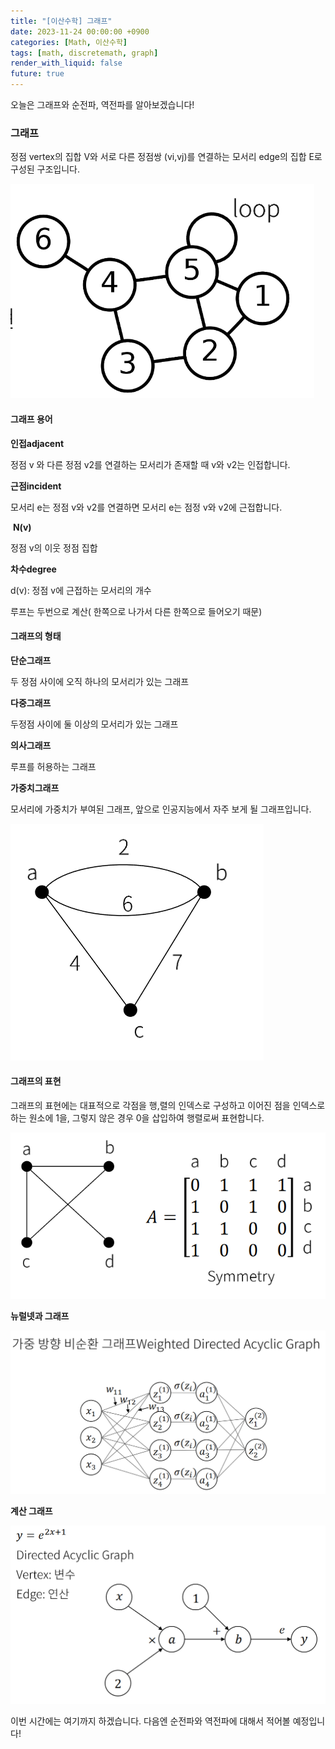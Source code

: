 ```yaml
---
title: "[이산수학] 그래프"
date: 2023-11-24 00:00:00 +0900
categories: [Math, 이산수학]
tags: [math, discretemath, graph]
render_with_liquid: false
future: true
---
```


오늘은 그래프와 순전파, 역전파를 알아보겠습니다!

### **그래프**

정점 vertex의 집합 V와 서로 다른 정점쌍 (vi,vj)를 연결하는 모서리 edge의 집합 E로 구성된 구조입니다.

![Desktop View](/assets/img/Math/Discrete-Math/Graph/1.png)

#### **그래프 용어**

**인접adjacent**

정점 v 와 다른 정점 v2를 연결하는 모서리가 존재할 때 v와 v2는 인접합니다.

**근점incident**

모서리 e는 정점 v와 v2를 연결하면 모서리 e는 점정 v와 v2에 근접합니다.

 **N(v)**

정점 v의 이웃 정점 집합

**차수degree**

d(v): 정점 v에 근접하는 모서리의 개수

루프는 두번으로 계산( 한쪽으로 나가서 다른 한쪽으로 들어오기 때문)

#### **그래프의 형태**

**단순그래프**

두 정점 사이에 오직 하나의 모서리가 있는 그래프

**다중그래프**

두정점 사이에 둘 이상의 모서리가 있는 그래프

**의사그래프**

루프를 허용하는 그래프

**가중치그래프**

모서리에 가중치가 부여된 그래프, 앞으로 인공지능에서 자주 보게 될 그래프입니다.

![Desktop View](/assets/img/Math/Discrete-Math/Graph/2.png)

#### **그래프의 표현**

그래프의 표현에는 대표적으로 각점을 행,렬의 인덱스로 구성하고 이어진 점을 인덱스로 하는 원소에 1을, 그렇지 않은 경우 0을 삽입하여 행렬로써 표현합니다.

![Desktop View](/assets/img/Math/Discrete-Math/Graph/3.png)

**뉴럴넷과 그래프**

![Desktop View](/assets/img/Math/Discrete-Math/Graph/4.png)

**계산 그래프**

![Desktop View](/assets/img/Math/Discrete-Math/Graph/5.png)

이번 시간에는 여기까지 하겠습니다. 다음엔 순전파와 역전파에 대해서 적어볼 예정입니다!